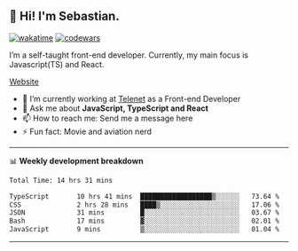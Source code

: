 ## 👋 Hi! I'm Sebastian.

[![wakatime](https://wakatime.com/badge/user/df0036c6-328a-4a39-be9b-e49417ed22a1.svg)](https://wakatime.com/@df0036c6-328a-4a39-be9b-e49417ed22a1)
[![codewars](https://www.codewars.com/users/sebavuye/badges/small)](https://www.codewars.com/users/sebavuye)

I’m a self-taught front-end developer. Currently, my main focus is Javascript(TS) and React.

[Website](https://sebastianvuye.be)

- 🔭 I’m currently working at [Telenet](https://telenet.be/) as a Front-end Developer
- 💬 Ask me about **JavaScript, TypeScript and React**
- 📫 How to reach me: Send me a message here
- ⚡ Fun fact: Movie and aviation nerd

-------

📊 **Weekly development breakdown**

<!--START_SECTION:waka-->

```txt
Total Time: 14 hrs 31 mins

TypeScript       10 hrs 41 mins  ██████████████████▒░░░░░░   73.64 %
CSS              2 hrs 28 mins   ████▒░░░░░░░░░░░░░░░░░░░░   17.06 %
JSON             31 mins         █░░░░░░░░░░░░░░░░░░░░░░░░   03.67 %
Bash             17 mins         ▓░░░░░░░░░░░░░░░░░░░░░░░░   02.01 %
JavaScript       9 mins          ▒░░░░░░░░░░░░░░░░░░░░░░░░   01.04 %
```

<!--END_SECTION:waka-->
-------
